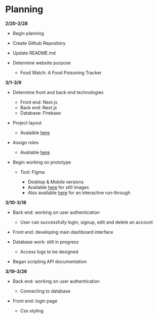 # Planning
**2/20-2/28**

* Begin planning 
* Create Github Repository
* Update README.md
* Determine website purpose
    
    * Food Watch: A Food Poisoning Tracker
    

**3/1-3/9**

* Determine front and back end technologies
    
    * Front end: Next.js
    * Back end: Next.js
    * Database: Firebase
* Project layout

    * Avalaible [here](/docs/planning/design.md)

* Assign roles

    * Avaliable [here](/docs/roles.md)
* Begin working on prototype
    * Tool: Figma
        
        * Desktop & Mobile versions
        * Available [here](/docs/images/) for still images
        * Also available [here](https://www.figma.com/file/mooxIIEptE0eSbexqJnS2g/FoodWatch---Desktop-Version?node-id=0%3A1) for an interactive run-through
            

**3/10-3/18**

* Back end: working on user authentication
    
   * User can successfully login, signup, edit and delete an account
    

* Front end: developing main dashboard interface

* Database work: still in progress
    
    * Access logs to be designed
    
* Began scripting API documentation

**3/19-3/26**

* Back end: working on user authentication

    * Connecting to database

* Front end: login page
    * Css styling 
   
